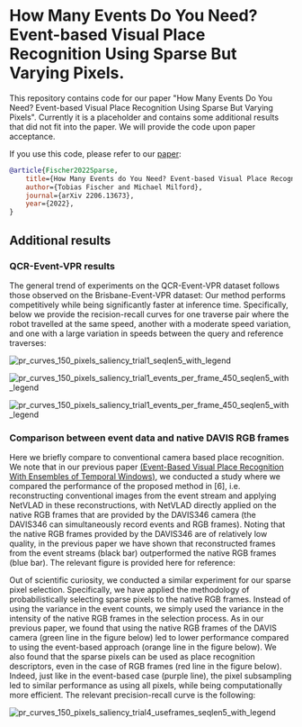 # How Many Events Do You Need? Event-based Visual Place Recognition Using Sparse But Varying Pixels.

This repository contains code for our paper "How Many Events Do You Need? Event-based Visual Place Recognition Using Sparse But Varying Pixels". Currently it is a placeholder and contains some additional results that did not fit into the paper. We will provide the code upon paper acceptance.

If you use this code, please refer to our [paper](https://arxiv.org/abs/2206.13673):
```bibtex
@article{Fischer2022Sparse,
    title={How Many Events do You Need? Event-based Visual Place Recognition Using Sparse But Varying Pixels},
    author={Tobias Fischer and Michael Milford},
    journal={arXiv 2206.13673},
    year={2022},
}
```


## Additional results

### QCR-Event-VPR results
The general trend of experiments on the QCR-Event-VPR dataset follows those observed on the Brisbane-Event-VPR dataset: Our method performs competitively while being significantly faster at inference time. Specifically, below we provide the recision-recall curves for one traverse pair where the robot travelled at the same speed, another with a moderate speed variation, and one with a large variation in speeds between the query and reference traverses:

![pr_curves_150_pixels_saliency_trial1_seqlen5_with_legend](https://user-images.githubusercontent.com/5497832/191398489-12213bc8-d6a9-44a9-8993-2686be273887.svg)


![pr_curves_150_pixels_saliency_trial1_events_per_frame_450_seqlen5_with_legend](https://user-images.githubusercontent.com/5497832/191399245-d2a132f7-15f0-495d-93d2-c3d7668c3c6e.svg)

![pr_curves_150_pixels_saliency_trial1_events_per_frame_450_seqlen5_with_legend](https://user-images.githubusercontent.com/5497832/191399361-22190e28-3ad1-49be-ac1f-7accd8806354.svg)


### Comparison between event data and native DAVIS RGB frames
Here we briefly compare to conventional camera based place recognition. We note that in our previous paper [(Event-Based Visual Place Recognition With Ensembles of Temporal Windows)](http://doi.org/10.1109/LRA.2020.3025505), we conducted a study where we compared the performance of the proposed method in [6], i.e. reconstructing conventional images from the event stream and applying NetVLAD in these reconstructions, with NetVLAD directly applied on the native RGB frames that are provided by the DAVIS346 camera (the DAVIS346 can simultaneously record events and RGB frames). Noting that the native RGB frames provided by the DAVIS346 are of relatively low quality, in the previous paper we have shown that reconstructed frames from the event streams (black bar) outperformed the native RGB frames (blue bar). The relevant figure is provided here for reference:

Out of scientific curiosity, we conducted a similar experiment for our sparse pixel selection. Specifically, we have applied the methodology of probabilistically selecting sparse pixels to the native RGB frames. Instead of using the variance in the event counts, we simply used the variance in the intensity of the native RGB frames in the selection process. As in our previous paper, we found that using the native RGB frames of the DAVIS camera (green line in the figure below) led to lower performance compared to using the event-based approach (orange line in the figure below). We also found that the sparse pixels can be used as place recognition descriptors, even in the case of RGB frames (red line in the figure below). Indeed, just like in the event-based case (purple line), the pixel subsampling led to similar performance as using all pixels, while being computationally more efficient.
The relevant precision-recall curve is the following:

![pr_curves_150_pixels_saliency_trial4_useframes_seqlen5_with_legend](https://user-images.githubusercontent.com/5497832/191399083-10d68ff4-b16a-409e-9452-b899cf3cecbe.svg)
